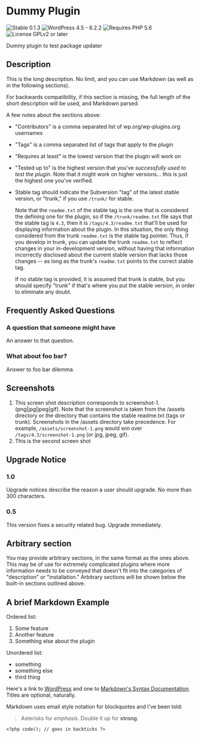 # Dummy Plugin

![Stable 0.1.3](https://badgen.net/badge/Stable/0.1.3/00aa00)
![WordPress 4.5 - 6.2.2](https://badgen.net/badge/WordPress/4.5%20-%206.2.2/3858e9)
![Requires PHP 5.6](https://badgen.net/badge/PHP/5.6/7884bf)
![License GPLv2 or later](https://badgen.net/badge/License/GPLv2%20or%20later/aa0000)

Dummy plugin to test package updater

## Description

This is the long description.  No limit, and you can use Markdown (as well as in the following sections).

For backwards compatibility, if this section is missing, the full length of the short description will be used, and
Markdown parsed.

A few notes about the sections above:

- "Contributors" is a comma separated list of wp.org/wp-plugins.org usernames
- "Tags" is a comma separated list of tags that apply to the plugin
- "Requires at least" is the lowest version that the plugin will work on
- "Tested up to" is the highest version that you've *successfully used to test the plugin*. Note that it might work on
higher versions... this is just the highest one you've verified.
- Stable tag should indicate the Subversion "tag" of the latest stable version, or "trunk," if you use `/trunk/` for
stable.

    Note that the `readme.txt` of the stable tag is the one that is considered the defining one for the plugin, so
if the `/trunk/readme.txt` file says that the stable tag is `4.3`, then it is `/tags/4.3/readme.txt` that'll be used
for displaying information about the plugin.  In this situation, the only thing considered from the trunk `readme.txt`
is the stable tag pointer.  Thus, if you develop in trunk, you can update the trunk `readme.txt` to reflect changes in
your in-development version, without having that information incorrectly disclosed about the current stable version
that lacks those changes -- as long as the trunk's `readme.txt` points to the correct stable tag.

    If no stable tag is provided, it is assumed that trunk is stable, but you should specify "trunk" if that's where
you put the stable version, in order to eliminate any doubt.

## Frequently Asked Questions

### A question that someone might have

An answer to that question.

### What about foo bar?

Answer to foo bar dilemma.

## Screenshots

1. This screen shot description corresponds to screenshot-1.(png|jpg|jpeg|gif). Note that the screenshot is taken from
the /assets directory or the directory that contains the stable readme.txt (tags or trunk). Screenshots in the /assets
directory take precedence. For example, `/assets/screenshot-1.png` would win over `/tags/4.3/screenshot-1.png`
(or jpg, jpeg, gif).
2. This is the second screen shot

## Upgrade Notice

### 1.0
Upgrade notices describe the reason a user should upgrade.  No more than 300 characters.

### 0.5
This version fixes a security related bug.  Upgrade immediately.

## Arbitrary section

You may provide arbitrary sections, in the same format as the ones above.  This may be of use for extremely complicated
plugins where more information needs to be conveyed that doesn't fit into the categories of "description" or
"installation."  Arbitrary sections will be shown below the built-in sections outlined above.

## A brief Markdown Example

Ordered list:

1. Some feature
1. Another feature
1. Something else about the plugin

Unordered list:

- something
- something else
- third thing

Here's a link to [WordPress](https://wordpress.org/ "Your favorite software") and one to [Markdown's Syntax Documentation][markdown syntax].
Titles are optional, naturally.

[markdown syntax]: https://daringfireball.net/projects/markdown/syntax
            "Markdown is what the parser uses to process much of the readme file"

Markdown uses email style notation for blockquotes and I've been told:
> Asterisks for *emphasis*. Double it up  for **strong**.

`<?php code(); // goes in backticks ?>`
